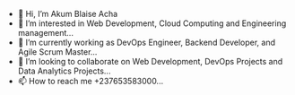 - 👋 Hi, I’m Akum Blaise Acha
- 👀 I’m interested in Web Development, Cloud Computing and Engineering management...
- 🌱 I’m currently working as DevOps Engineer, Backend Developer, and Agile Scrum Master...
- 💞️ I’m looking to collaborate on Web Development, DevOps Projects and Data Analytics Projects...
- 📫 How to reach me +237653583000...

<!---
Akum65358Blaise/Akum65358Blaise is a ✨ special ✨ repository because its `README.md` (this file) appears on your GitHub profile.
You can click the Preview link to take a look at your changes.
--->

